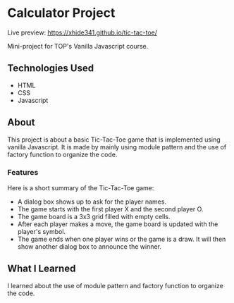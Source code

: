 # Calculator Project

Live preview: https://xhide341.github.io/tic-tac-toe/

Mini-project for TOP's Vanilla Javascript course.

## Technologies Used

- HTML
- CSS
- Javascript

## About

This project is about a basic Tic-Tac-Toe game that is implemented using vanilla Javascript. It is made by mainly using module pattern and the use of factory function to organize the code.

### Features

Here is a short summary of the Tic-Tac-Toe game:

- A dialog box shows up to ask for the player names.
- The game starts with the first player X and the second player O.
- The game board is a 3x3 grid filled with empty cells.
- After each player makes a move, the game board is updated with the player's symbol.
- The game ends when one player wins or the game is a draw. It will then show another dialog box to announce the winner.

## What I Learned

I learned about the use of module pattern and factory function to organize the code.
